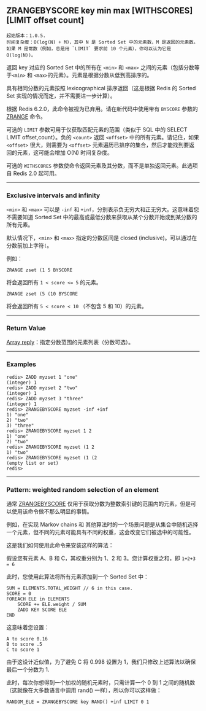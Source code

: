 ## ZRANGEBYSCORE key min max [WITHSCORES] [LIMIT offset count]

    起始版本：1.0.5.
    时间复杂度：O(log(N) + M)，其中 N 是 Sorted Set 中的元素数，M 是返回的元素数。如果 M 是常数（例如，总是用 `LIMIT` 要求前 10 个元素），你可以认为它是 O(log(N))。

返回 key 对应的 Sorted Set 中的所有在 `<min>` 和 `<max>` 之间的元素（包括分数等于`<min>` 和 `<max>`的元素）。元素是根据分数从低到高排序的。

具有相同分数的元素按照 lexicographical 排序返回（这是根据 Redis 的 Sorted Set 实现的情况而定，并不需要进一步计算）。

根据 Redis 6.2.0，此命令被视为已弃用。请在新代码中使用带有 `BYSCORE` 参数的 [ZRANGE](zrange.md) 命令。

可选的 `LIMIT` 参数可用于仅获取匹配元素的范围（类似于 SQL 中的 SELECT LIMIT offset,count）。负的 `<count>` 返回 `<offset>` 中的所有元素。请记住，如果 `<offset>` 很大，则需要为 `<offset>` 元素遍历已排序的集合，然后才能找到要返回的元素，这可能会增加 O(N) 时间复杂度。

可选的 `WITHSCORES` 参数使命令返回元素及其分数，而不是单独返回元素。此选项自 Redis 2.0 起可用。

---

### Exclusive intervals and infinity

`<min>` 和 `<max>` 可以是 `-inf` 和 `+inf`，分别表示负无穷大和正无穷大。这意味着您不需要知道 Sorted Set 中的最高或最低分数来获取从某个分数开始或到某分数的所有元素。

默认情况下，`<min>` 和 `<max>` 指定的分数区间是 closed (inclusive)。可以通过在分数前加上字符`(`。

例如：
```
ZRANGE zset (1 5 BYSCORE
```

将会返回所有 `1 < score <= 5` 的元素。

```
ZRANGE zset (5 (10 BYSCORE
```

将会返回所有 `5 < score < 10` （不包含 5 和 10）的元素。

---

### Return Value

[Array reply](../topics/protocol.md#resp-arrays)：指定分数范围的元素列表（分数可选）。

---

### Examples

```
redis> ZADD myzset 1 "one"
(integer) 1
redis> ZADD myzset 2 "two"
(integer) 1
redis> ZADD myzset 3 "three"
(integer) 1
redis> ZRANGEBYSCORE myzset -inf +inf
1) "one"
2) "two"
3) "three"
redis> ZRANGEBYSCORE myzset 1 2
1) "one"
2) "two"
redis> ZRANGEBYSCORE myzset (1 2
1) "two"
redis> ZRANGEBYSCORE myzset (1 (2
(empty list or set)
redis> 
```

---

### Pattern: weighted random selection of an element

通常 [ZRANGEBYSCORE](zrangebyscore.md) 仅用于获取分数为整数索引键的范围内的元素，但是可以使用该命令做不那么明显的事情。

例如，在实现 Markov chains 和 其他算法时的一个场景问题是从集合中随机选择一个元素，但不同的元素可能具有不同的权重，这会改变它们被选中的可能性。

这是我们如何使用此命令来安装这样的算法：

假设您有元素 A、B 和 C，其权重分别为 1、2 和 3。您计算权重之和，即 `1+2+3 = 6`

此时，您使用此算法将所有元素添加到一个 Sorted Set 中：

```
SUM = ELEMENTS.TOTAL_WEIGHT // 6 in this case.
SCORE = 0
FOREACH ELE in ELEMENTS
    SCORE += ELE.weight / SUM
    ZADD KEY SCORE ELE
END
```

这意味着您设置：

```
A to score 0.16
B to score .5
C to score 1
```

由于这设计近似值，为了避免 C 将 0.998 设置为 1，我们只修改上述算法以确保最后一个分数为 1.

此时，每次你想得到一个加权的随机元素时，只需计算一个 0 到 1 之间的随机数（这就像在大多数语言中调用 rand() 一样），所以你可以这样做：

```
RANDOM_ELE = ZRANGEBYSCORE key RAND() +inf LIMIT 0 1
```